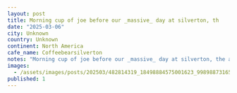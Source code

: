 ```yaml
---
layout: post
title: Morning cup of joe before our _massive_ day at silverton, th
date: "2025-03-06"
city: Unknown
country: Unknown
continent: North America
cafe_name: Coffeebearsilverton
notes: "Morning cup of joe before our _massive_ day at silverton, the adorable , everyone on our day recognized 's breakfast burrito.  The dark star was fantastic. #worldcoffeetour"
images:
  - /assets/images/posts/202503/482814319_18498884575001623_998988731654304764_n_18022986932439237.jpg
published: 1
---
```

